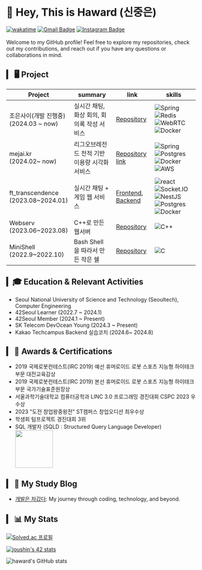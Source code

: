 
# 👋 Hey, This is Haward (신중은)
[![wakatime](https://wakatime.com/badge/user/018bebe4-c2cb-4acb-bd4e-023755f3618b.svg)](https://wakatime.com/@018bebe4-c2cb-4acb-bd4e-023755f3618b)
[![Gmail Badge](https://img.shields.io/badge/-wnddms12345@naver.com-c14438?style=flat&logo=Gmail&logoColor=white&link=mailto:wnddms12345@naver.com)](mailto:wnddms12345@naver.com) 
<a href="https://instagram.com/sj.eun"><img src="https://img.shields.io/badge/-@sj.eun-purple?style=flat&amp;logo=instagram&amp;logoColor=white&amp;link=https://instagram.com/coderwhoknows/" alt="Instagram Badge"></a>
<br/>
<br/>
Welcome to my GitHub profile! Feel free to explore my repositories, check out my contributions, and reach out if you have any questions or collaborations in mind.
## ▎ 🖥️ Project
| Project                                | summary                   | link                                                                                                                           | skills                                                                                                                                                                                                                                                                                                                                                                                                                                                                                                                  |
|----------------------------------------|---------------------------|--------------------------------------------------------------------------------------------------------------------------------|-------------------------------------------------------------------------------------------------------------------------------------------------------------------------------------------------------------------------------------------------------------------------------------------------------------------------------------------------------------------------------------------------------------------------------------------------------------------------------------------------------------------------|
| 조은사이(개발 진행중) <br/> (2024.03 ~ now)     | 실시간 채팅, 화상 회의, 회의록 작성 서비스 | [Repository](https://github.com/good-relationship/Backend)                                                                           | ![Spring](https://img.shields.io/badge/Spring-6DB33F?style=for-the-badge&logo=Spring&logoColor=white) ![Redis](https://img.shields.io/badge/Redis-DC382D?style=for-the-badge&logo=redis&logoColor=white) ![WebRTC](https://img.shields.io/badge/-WebRTC-333333?style=for-the-badge&logo=webrtc&logoColor=white)  ![Docker](https://img.shields.io/badge/docker-2496ED?style=for-the-badge&logo=docker&logoColor=white)                                                                                                                                                                                                                                                                                                                                                                                                     |
| mejai.kr<br/>(2024.02~ now)         | 리그오브레전드 전적 기반 이용량 시각화 서비스 | [Repository](https://github.com/mejaiKR/Backend) [link](https://mejai.kr)                       | ![Spring](https://img.shields.io/badge/Spring-6DB33F?style=for-the-badge&logo=Spring&logoColor=white) ![Postgres](https://img.shields.io/badge/postgresql-4169E1?style=for-the-badge&logo=postgresql&logoColor=white) ![Docker](https://img.shields.io/badge/docker-2496ED?style=for-the-badge&logo=docker&logoColor=white) ![AWS](https://img.shields.io/badge/AmazonAWS-232F3E?style=for-the-badge&logo=AmazonAWS&logoColor=white)                                                                                    |
| ft_transcendence<br/>(2023.08~2024.01) | 실시간 채팅 + 게임 웹 서비스         | [Frontend](https://github.com/42masterplan/ft_transcendence), [Backend](https://github.com/42masterplan/ft_transcendence-back) | ![react](https://shields.io/badge/react-black?logo=react&style=for-the-badge) ![Socket.IO](https://img.shields.io/badge/-Socket.io-010101?style=for-the-badge&logo=socketdotio&logoColor=white) ![NestJS](https://img.shields.io/badge/nestjs-E0234E?style=for-the-badge&logo=nestjs&logoColor=#E0234E) ![Postgres](https://img.shields.io/badge/postgresql-4169E1?style=for-the-badge&logo=postgresql&logoColor=white)  ![Docker](https://img.shields.io/badge/docker-2496ED?style=for-the-badge&logo=docker&logoColor=white) |
| Webserv<br/>(2023.06~2023.08)          | C++로 만든 웹서버               | [Repository](https://github.com/42masterplan/webserv)                                                                          | ![C++](https://img.shields.io/badge/C++-00599C?style=for-the-badge&logo=c%2B%2B&logoColor=white)                                                                                                                                                                                                                                                                                                                                                                                                                        |
| MiniShell<br/>(2022.9~2022.10)         | Bash Shell 을 따라서 만든 작은 쉘  | [Repository](https://github.com/Hawardshin/Minishell)                                                                          | ![C](https://img.shields.io/badge/c-A8B9CC?style=for-the-badge&logo=c&logoColor=white)                                                                                                                                                                                                                                                                                                                                                                                                                                  |

## ▎🎓 Education & Relevant Activities
- Seoul National University of Science and Technology (Seoultech), Computer Engineering
- 42Seoul Learner (2022.7 ~ 2024.1)
- 42Seoul Member (2024.1 ~ Present)
- SK Telecom DevOcean Young (2024.3 ~ Present)
- Kakao Techcampus Backend 실습코치 (2024.6~ 2024.8)

## ▎ 🏅 Awards & Certifications
<ul>
 <li>2019 국제로봇컨테스트(IRC 2019) 예선 휴머로이드 로봇 스포츠 지능형 하이테크 부문 대전교육감상 </li>
 <li>2019 국제로봇컨테스트(IRC 2019) 본선 휴머로이드 로봇 스포츠 지능형 하이테크 부문 국가기술표준원장상 </li>
 <li>서울과학기술대학교 컴퓨터공학과 LINC 3.0 프로그래밍 경진대회 CSPC 2023 우수상 </li>
 <li>2023 "도전 창업왕중왕전" ST캠퍼스 창업오디션 최우수상</li>
 <li>학생회 텀프로젝트 경진대회 3위</li>
 <li>SQL 개발자 (SQLD : Structured Query Language Developer)</li>
 <a href="https://www.credly.com/badges/087dd42f-2558-435f-896f-0999b0aca854/public_url"><img src="https://images.credly.com/size/220x220/images/0e284c3f-5164-4b21-8660-0d84737941bc/image.png" width="100"></a>
 
</ul>


## ▎ 📝 My Study Blog

- [개발은 차갑다](https://haward.tistory.com): My journey through coding, technology, and beyond.
 



## ▎ 📊 My Stats
[![Solved.ac
프로필](http://mazassumnida.wtf/api/v2/generate_badge?boj=wnddms12345)](https://solved.ac/wnddms12345)

  <a href="https://github.com/oakoudad/badge42"><img src="https://badge.mediaplus.ma/kettlebells/joushin?1337Badge=off&UM6P=off" alt="joushin's 42 stats" /></a>

![haward's GitHub stats](https://github-readme-stats-sand-six-91.vercel.app/api?username=HawardShin&show_icons=true&count_private=true&line_height=24&theme=material-palenight&hide=stars)






